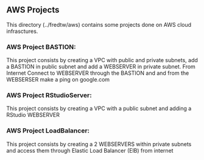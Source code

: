 ## AWS Projects

This directory (../fredtw/aws) contains some projects done on AWS cloud infrasctures. 

### AWS Project BASTION: 
This project consists by creating a VPC with public and private subnets, add a BASTION in public subnet and add a WEBSERVER in private subnet. From Internet Connect to WEBSERVER through the BASTION and and from the WEBSERSER make a ping on google.com 

### AWS Project RStudioServer: 
This project consists by creating a VPC with a public subnet and adding  a RStudio WEBSERVER 

### AWS Project LoadBalancer: 
This project consists by creating  a 2 WEBSERVERS within private subnets and access them through Elastic Load Balancer (ElB) from internet
